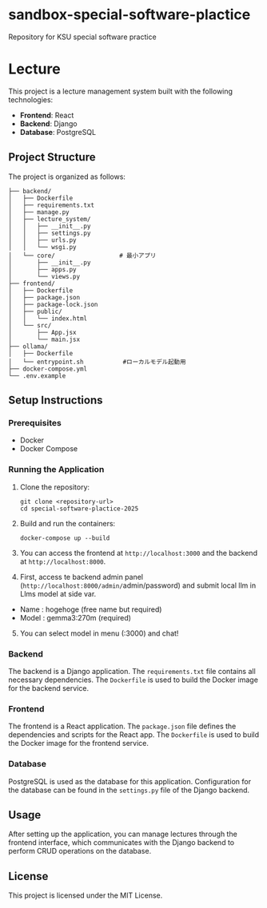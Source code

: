 # sandbox-special-software-plactice
Repository for KSU special software practice 

# Lecture

This project is a lecture management system built with the following technologies:

- **Frontend**: React
- **Backend**: Django
- **Database**: PostgreSQL

## Project Structure

The project is organized as follows:

```
├── backend/
│   ├── Dockerfile
│   ├── requirements.txt
│   ├── manage.py
│   ├── lecture_system/        
│   │   ├── __init__.py
│   │   ├── settings.py
│   │   ├── urls.py
│   │   └── wsgi.py
│   └── core/                  # 最小アプリ
│       ├── __init__.py
│       ├── apps.py
│       └── views.py
├── frontend/
│   ├── Dockerfile
│   ├── package.json
│   ├── package-lock.json
│   ├── public/
│   │   └── index.html
│   └── src/
│       ├── App.jsx
│       └── main.jsx
├── ollama/
│   ├── Dockerfile
│   └── entrypoint.sh           #ローカルモデル起動用
├── docker-compose.yml
└── .env.example       
```

## Setup Instructions

### Prerequisites

- Docker
- Docker Compose

### Running the Application

1. Clone the repository:

   ```
   git clone <repository-url>
   cd special-software-plactice-2025
   ```

2. Build and run the containers:

   ```
   docker-compose up --build
   ```

3. You can access the frontend at `http://localhost:3000` and the backend at `http://localhost:8000`.

4. First, access te backend admin panel (`http://localhost:8000/admin/`admin/password) and submit local llm in Llms model at side var.
  - Name : hogehoge (free name but required)
  - Model : gemma3:270m (required)

5. You can select model in menu (:3000) and chat!



### Backend

The backend is a Django application. The `requirements.txt` file contains all necessary dependencies. The `Dockerfile` is used to build the Docker image for the backend service.

### Frontend

The frontend is a React application. The `package.json` file defines the dependencies and scripts for the React app. The `Dockerfile` is used to build the Docker image for the frontend service.

### Database

PostgreSQL is used as the database for this application. Configuration for the database can be found in the `settings.py` file of the Django backend.

## Usage

After setting up the application, you can manage lectures through the frontend interface, which communicates with the Django backend to perform CRUD operations on the database.

## License

This project is licensed under the MIT License.